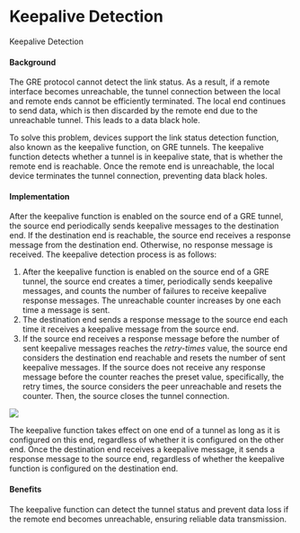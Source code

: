 Keepalive Detection
===================

Keepalive Detection

#### Background

The GRE protocol cannot detect the link status. As a result, if a remote interface becomes unreachable, the tunnel connection between the local and remote ends cannot be efficiently terminated. The local end continues to send data, which is then discarded by the remote end due to the unreachable tunnel. This leads to a data black hole.

To solve this problem, devices support the link status detection function, also known as the keepalive function, on GRE tunnels. The keepalive function detects whether a tunnel is in keepalive state, that is whether the remote end is reachable. Once the remote end is unreachable, the local device terminates the tunnel connection, preventing data black holes.


#### Implementation

After the keepalive function is enabled on the source end of a GRE tunnel, the source end periodically sends keepalive messages to the destination end. If the destination end is reachable, the source end receives a response message from the destination end. Otherwise, no response message is received. The keepalive detection process is as follows:

1. After the keepalive function is enabled on the source end of a GRE tunnel, the source end creates a timer, periodically sends keepalive messages, and counts the number of failures to receive keepalive response messages. The unreachable counter increases by one each time a message is sent.
2. The destination end sends a response message to the source end each time it receives a keepalive message from the source end.
3. If the source end receives a response message before the number of sent keepalive messages reaches the *retry-times* value, the source end considers the destination end reachable and resets the number of sent keepalive messages. If the source does not receive any response message before the counter reaches the preset value, specifically, the retry times, the source considers the peer unreachable and resets the counter. Then, the source closes the tunnel connection.

![](public_sys-resources/note_3.0-en-us.png) 

The keepalive function takes effect on one end of a tunnel as long as it is configured on this end, regardless of whether it is configured on the other end. Once the destination end receives a keepalive message, it sends a response message to the source end, regardless of whether the keepalive function is configured on the destination end.



#### Benefits

The keepalive function can detect the tunnel status and prevent data loss if the remote end becomes unreachable, ensuring reliable data transmission.